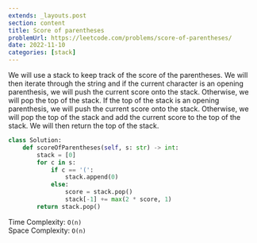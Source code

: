 ```yaml
---
extends: _layouts.post
section: content
title: Score of parentheses
problemUrl: https://leetcode.com/problems/score-of-parentheses/
date: 2022-11-10
categories: [stack]
---
```


We will use a stack to keep track of the score of the parentheses. We will then iterate through the string and if the current character is an opening parenthesis, we will push the current score onto the stack. Otherwise, we will pop the top of the stack. If the top of the stack is an opening parenthesis, we will push the current score onto the stack. Otherwise, we will pop the top of the stack and add the current score to the top of the stack. We will then return the top of the stack.

```python
class Solution:
    def scoreOfParentheses(self, s: str) -> int:
        stack = [0]
        for c in s:
            if c == '(':
                stack.append(0)
            else:
                score = stack.pop()
                stack[-1] += max(2 * score, 1)
        return stack.pop()
```

Time Complexity: `O(n)` <br/>
Space Complexity: `O(n)`